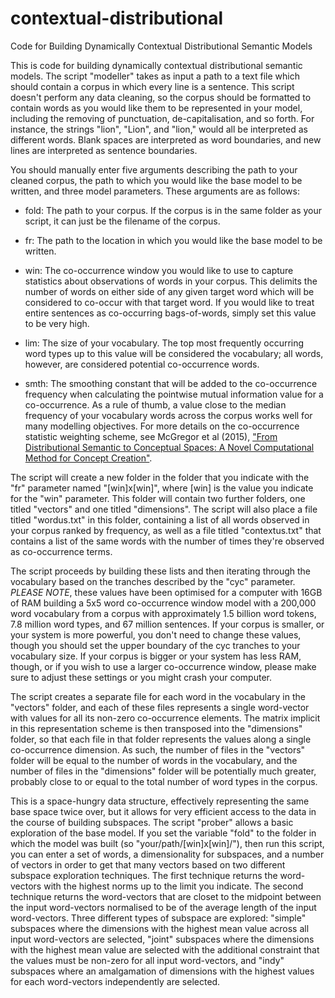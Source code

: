 # contextual-distributional
Code for Building Dynamically Contextual Distributional Semantic Models

This is code for building dynamically contextual distributional semantic models.  The script "modeller" takes as input a path to a text file which should contain a corpus in which every line is a sentence.  This script doesn't perform any data cleaning, so the corpus should be formatted to contain words as you would like them to be represented in your model, including the removing of punctuation, de-capitalisation, and so forth.  For instance, the strings "lion", "Lion", and "lion," would all be interpreted as different words.  Blank spaces are interpreted as word boundaries, and new lines are interpreted as sentence boundaries.

You should manually enter five arguments describing the path to your cleaned corpus, the path to which you would like the base model to be written, and three model parameters.  These arguments are as follows:

 - fold: The path to your corpus.  If the corpus is in the same folder as your script, it can just be the filename of the corpus.

 - fr: The path to the location in which you would like the base model to be written.

 - win: The co-occurrence window you would like to use to capture statistics about observations of words in your corpus.  This delimits the number of words on either side of any given target word which will be considered to co-occur with that target word.  If you would like to treat entire sentences as co-occurring bags-of-words, simply set this value to be very high.

 - lim: The size of your vocabulary.  The top most frequently occurring word types up to this value will be considered the vocabulary; all words, however, are considered potential co-occurrence words.

 - smth: The smoothing constant that will be added to the co-occurrence frequency when calculating the pointwise mutual information value for a co-occurrence.  As a rule of thumb, a value close to the median frequency of your vocabulary words across the corpus works well for many modelling objectives.  For more details on the co-occurrence statistic weighting scheme, see McGregor et al (2015), ["From Distributional Semantic to Conceptual Spaces: A Novel Computational Method for Concept Creation"](http://www.masteradamo.uk/writing/McGregorEA-FromDistributionalSemantics.pdf).

The script will create a new folder in the folder that you indicate with the "fr" parameter named "\[win\]x\[win\]", where \[win\] is the value you indicate for the "win" parameter.  This folder will contain two further folders, one titled "vectors" and one titled "dimensions".  The script will also place a file titled "wordus.txt" in this folder, containing a list of all words observed in your corpus ranked by frequency, as well as a file titled "contextus.txt" that contains a list of the same words with the number of times they're observed as co-occurrence terms.

The script proceeds by building these lists and then iterating through the vocabulary based on the tranches described by the "cyc" parameter.  *PLEASE NOTE*, these values have been optimised for a computer with 16GB of RAM building a 5x5 word co-occurrence window model with a 200,000 word vocabulary from a corpus with approximately 1.5 billion word tokens, 7.8 million word types, and 67 million sentences.  If your corpus is smaller, or your system is more powerful, you don't need to change these values, though you should set the upper boundary of the cyc tranches to your vocabulary size.  If your corpus is bigger or your system has less RAM, though, or if you wish to use a larger co-occurrence window, please make sure to adjust these settings or you might crash your computer.

The script creates a separate file for each word in the vocabulary in the "vectors" folder, and each of these files represents a single word-vector with values for all its non-zero co-occurrence elements.  The matrix implicit in this representation scheme is then transposed into the "dimensions" folder, so that each file in that folder represents the values along a single co-occurrence dimension.  As such, the number of files in the "vectors" folder will be equal to the number of words in the vocabulary, and the number of files in the "dimensions" folder will be potentially much greater, probably close to or equal to the total number of word types in the corpus.

This is a space-hungry data structure, effectively representing the same base space twice over, but it allows for very efficient access to the data in the course of building subspaces.  The script "prober" allows a basic exploration of the base model.  If you set the variable "fold" to the folder in which the model was built (so "your/path/\[win\]x\[win\]/"), then run this script, you can enter a set of words, a dimensionality for subspaces, and a number of vectors in order to get that many vectors based on two different subspace exploration techniques.  The first technique returns the word-vectors with the highest norms up to the limit you indicate.  The second technique returns the word-vectors that are closet to the midpoint between the input word-vectors normalised to be of the average length of the input word-vectors.  Three different types of subspace are explored: "simple" subspaces where the dimensions with the highest mean value across all input word-vectors are selected, "joint" subspaces where the dimensions with the highest mean value are selected with the additional constraint that the values must be non-zero for all input word-vectors, and "indy" subspaces where an amalgamation of dimensions with the highest values for each word-vectors independently are selected. 
